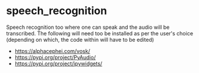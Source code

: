 # speech_recognition

Speech recognition too where one can speak and the audio will be transcribed. The following will need too be installed as per the user's choice (depending on which, the code within will have to be edited)

- https://alphacephei.com/vosk/
- https://pypi.org/project/PyAudio/
- https://pypi.org/project/ipywidgets/
